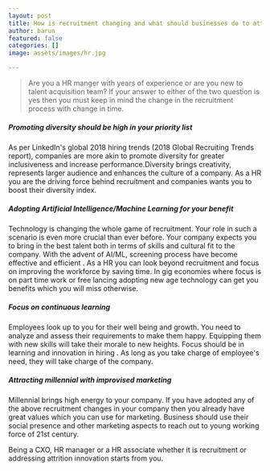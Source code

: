```yaml
---
layout: post
title: How is recruitment changing and what should businesses do to attract millennials?
author: barun
featured: false
categories: []
image: assets/images/hr.jpg

---
```

>Are you a HR manger with years of experience or are you new to talent acquisition team? If your answer to either of the two question is yes then you must keep in mind the change in the recruitment process with change in time.



##### Promoting diversity should be high in your priority list

As per LinkedIn's global 2018 hiring trends (2018 Global Recruiting Trends report), companies are more akin to promote diversity for greater inclusiveness and increase performance.Diversity brings creativity, represents larger audience and enhances the culture of a company.  As a HR you are the driving force behind recruitment and companies wants you to boost their diversity index.



##### Adopting Artificial Intelligence/Machine Learning for your benefit

Technology is changing the whole game of recruitment. Your role in such a scenario is even more crucial than ever before. Your company expects you to bring in the best talent both in terms of skills and cultural fit to the company. With the advent of AI/ML, screening process have become effective and  efficient . As a HR you can look beyond recruitment and focus on improving the workforce by saving time.  In gig economies where focus is on part time work or free lancing adopting new age technology can get you benefits which you will miss otherwise.



##### Focus on continuous learning

Employees look up to you for their well being and growth. You need to analyze and assess  their requirements to make them happy.  Equipping them with new skills will take their morale to new heights. Focus should be in learning and innovation in hiring . As long as you take charge of employee's need, they will take charge of the company.



##### Attracting millennial with improvised marketing

Millennial brings high energy to your company. If you have adopted any of the above recruitment changes in your company then you already have great values which you can use for marketing. Business should use their social presence and other marketing aspects to reach out to young working force of 21st century.



Being a CXO, HR manager or a HR associate whether it is recruitment  or addressing attrition innovation starts from you.   